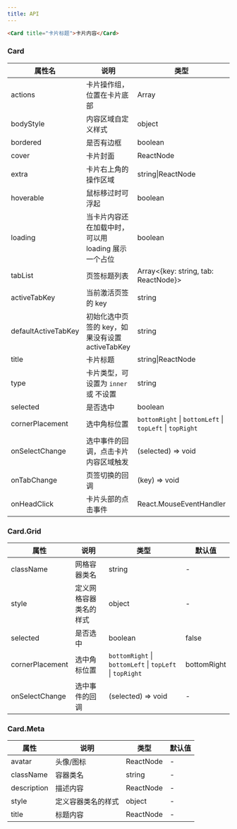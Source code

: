 ```yaml
---
title: API
---
```


```html
<Card title="卡片标题">卡片内容</Card>
```

### Card

| 属性名 | 说明 | 类型 | 默认值 |
| --- | --- | --- | --- |
| actions | 卡片操作组，位置在卡片底部 | Array<ReactNode> | - |
| bodyStyle | 内容区域自定义样式 | object | - |
| bordered | 是否有边框 | boolean | true |
| cover | 卡片封面 | ReactNode | - |
| extra | 卡片右上角的操作区域 | string\|ReactNode | - |
| hoverable | 鼠标移过时可浮起 | boolean | false |
| loading | 当卡片内容还在加载中时，可以用 loading 展示一个占位 | boolean | false |
| tabList | 页签标题列表 | Array&lt;{key: string, tab: ReactNode}> | - |
| activeTabKey | 当前激活页签的 key | string | - |
| defaultActiveTabKey | 初始化选中页签的 key，如果没有设置 activeTabKey | string | 第一个页签 |
| title | 卡片标题 | string\|ReactNode | - |
| type | 卡片类型，可设置为 `inner` 或 不设置 | string | - |
| selected | 是否选中 | boolean | false |
| cornerPlacement | 选中角标位置 | `bottomRight` \| `bottomLeft` \| `topLeft` \| `topRight` | bottomRight |
| onSelectChange | 选中事件的回调，点击卡片内容区域触发 | (selected) => void | - |
| onTabChange | 页签切换的回调 | (key) => void | - |
| onHeadClick | 卡片头部的点击事件 | React.MouseEventHandler<any> | - |

### Card.Grid

| 属性 | 说明 | 类型 | 默认值 |
| -------- | ----------- | ---- | ------- |
| className | 网格容器类名 | string | - |
| style | 定义网格容器类名的样式 | object | - |
| selected | 是否选中 | boolean | false |
| cornerPlacement | 选中角标位置 | `bottomRight` \| `bottomLeft` \| `topLeft` \| `topRight` | bottomRight |
| onSelectChange | 选中事件的回调 | (selected) => void | - |

### Card.Meta

| 属性 | 说明 | 类型 | 默认值 |
| -------- | ----------- | ---- | ------- |
| avatar | 头像/图标 | ReactNode | - |
| className | 容器类名 | string | - |
| description | 描述内容 | ReactNode | - |
| style | 定义容器类名的样式 | object | - |
| title | 标题内容 | ReactNode | - |
